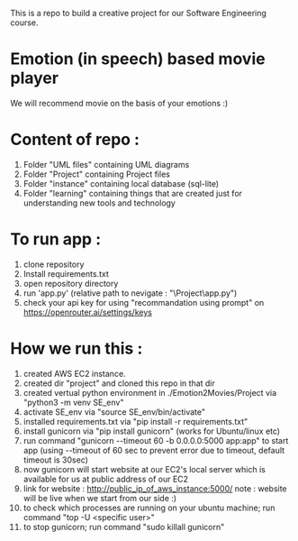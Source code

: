 This is a repo to build a creative project for our Software Engineering course.

# Emotion (in speech) based movie player
We will recommend movie on the basis of your emotions :)

# Content of repo :
1. Folder "UML files" containing UML diagrams
2. Folder "Project" containing Project files
3. Folder "instance" containing local database (sql-lite)
4. Folder "learning" containing things that are created just for understanding new tools and technology

# To run app :
1. clone repository
2. Install requirements.txt
3. open repository directory 
4. run 'app.py' (relative path to nevigate : "\Project\app.py")
5. check your api key for using "recommandation using prompt" on https://openrouter.ai/settings/keys


# How we run this : 
1. created AWS EC2 instance.
2. created dir "project" and cloned this repo in that dir
3. created vertual python environment in ./Emotion2Movies/Project via "python3 -m venv SE_env"
4. activate SE_env via "source SE_env/bin/activate"
5. installed requirements.txt via "pip install -r requirements.txt"
6. install gunicorn via "pip install gunicorn" (works for Ubuntu/linux etc)
7. run command "gunicorn --timeout 60 -b 0.0.0.0:5000 app:app" to start app (using --timeout of 60 sec to prevent error due to timeout, default timeout is 30sec)
9. now gunicorn will start website at our EC2's local server which is available for us at public address of our EC2
10. link for website : [http://public_ip_of_aws_instance:5000/](http://13.60.73.59:5000/) 
note : website will be live when we start from our side  :)
11. to check which processes are running on your ubuntu machine; run command "top -U \<specific user\>"
12. to stop gunicorn; run command "sudo killall gunicorn"
